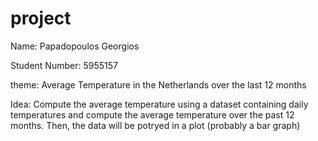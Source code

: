 # project
Name: Papadopoulos Georgios

Student Number: 5955157

theme: Average Temperature in the Netherlands over the last 12 months

Idea: Compute the average temperature using a dataset containing daily temperatures and compute the average temperature over the past 12 months. Then, the data will be potryed in a plot (probably a bar graph)

